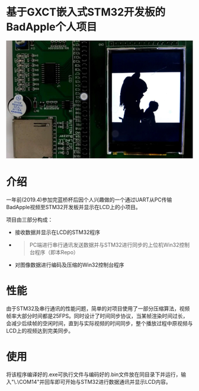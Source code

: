 <h1>基于GXCT嵌入式STM32开发板的BadApple个人项目</h1>

![IMG](img.jpg)

# 介绍

一年前(2019.4)参加完蓝桥杯后因个人兴趣做的一个通过UART从PC传输BadApple视频至STM32开发板并显示在LCD上的小项目。

项目由三部分构成：

- 接收数据并显示在LCD的STM32程序
- > PC端进行串行通讯发送数据并与STM32进行同步的上位机Win32控制台程序（即本Repo）
- 对图像数据进行编码及压缩的Win32控制台程序

# 性能

由于STM32及串行通讯的性能问题，简单的对项目使用了一部分压缩算法，视频帧率大部分时间都是25FPS。同时设计了时间同步协议，当某帧渲染时间过长，会减少后续帧的空闲时间，直到与实际视频的时间同步，整个播放过程中原视频与LCD上的视频达到完美同步。

# 使用

将该程序编译好的.exe可执行文件与编码好的.bin文件放在同目录下并运行，输入"\\.\COM14"并回车即可开始与STM32进行数据通讯并显示LCD内容。
